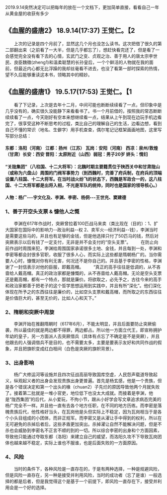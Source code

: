 2019.9.14突然决定可以把每年的放在一个文档下，更加简单直接，看看自己一年从黄金屋的收获有多少



## 《血腥的盛唐2》 18.9.14(17:37)  王觉仁。【2
&emsp;&emsp;上次的记录是四个月前了，显然这几个月也没怎么读书。这次把借了很久的第二部翻出来（之前看了一大半，但是几乎都忘了），想赶快看完还了，但是看了一会感觉完全没有看下去的心情，玄武门之变、贞观之治、善于用人的唐太宗李世民、良臣魏徵(zheng1)和温柔聪慧的长孙皇后，一个个鲜活的人物就在我的面前，但最近内心都无比浮躁的我却丝毫看不进去，也没了看第一部时探索的热情，望不久后能够重读这本书，领略其中的精妙。


## 《血腥的盛唐1》 19.5.17(17:53)  王觉仁。【1
&emsp;&emsp;看了下记录，上次是去年十二月，中间可能也断断续续看了一点，但印象中是几乎没有的，确实很久没能静下来看看书了。书一个月前借的，按照我的常态断断续续看了一点，今天刚好有空本来想继续看一点，结果从上午到现在边玩手机边看完了，很享受这种不断思考的过程，类比自己的理解自己的生活，边看边想，看到自己不懂的常识（地名、生僻字）用手机查查，偶尔笔记记框架画画地图，这里写写部分总结：
#### 东都：洛阳（河南）  江都：扬州（江苏）  瓦岗：安阳（河南） 西凉：泉州/敦煌（甘肃）长安：西安 晋阳：太原附近（山西）弱冠：男子20岁  姘头：情妇
#### “关陇集团”（八柱国、十二大将军）：北魏时期主要籍贯位于陕西关中和甘肃陇山（或称为六盘山）周围的门阀军事势力（到西魏时，完善了府兵制，在府兵的顶端设置八柱国、十二大将军。在当时战火纷飞的状态下，西魏是军政合一的，这八柱国、十二大将军都是出将入相，不光是军队的统帅，同时也是国家的领导核心。）
#### 人物：杨广---宇文化及、李渊、李密、杨侗---王世充、窦建德
### 1、善于开空头支票 & 慷他人之慨
&emsp;&emsp;李渊在617年作战时，突厥曾拉着100匹战马来卖（类比现在（目的）：1、扩大国家在国际中的影响力--政治利益--权 2、卖军火--经济利益--钱），李渊当时是需要这些马的，并且也有足够的金钱，但是他选择只付了50匹马的钱，然后对突厥表示以后有钱了一定支付，无非是并不会支付的“空头支票”。
&emsp;&emsp;在防止向前作战时周围来犯，李渊给周围国家承诺很多土地、金钱，并且每到一处，李渊和李密等都会封很多官职，收服了很多人心，而实际上这些都是隋朝杨广的。当你需要人心时，慷慨对你有利无害，何况还不是你自己的。并且基于李密的性格，李渊谢了一封信表示对他的臣服，即戴高帽。
&emsp;&emsp;“真正的高手往往是低调的，从不吝啬给人戴高帽。真正的政治家都是慷慨的，从不吝啬给人戴高帽。无论是空头支票还是戴高帽，都有一个特点，那就是廉价。将欲取之，必先予之，古往今来的高手和政治家都善于把老子的这个哲学思想运用到实践中，并且有所“深化”。他们深化体现在所予之的东西往往是廉价的，比如空头支票和戴高帽，而所取之的东西往往是价值巨大的，甚至无价的，比如人心和天下。”
### 2、隋朝和突厥中周旋
&emsp;&emsp;李渊开始在推翻隋朝时（617年6月），不能太明显，并且后面要防止突厥偷袭，所以最佳的就是两边都不得罪，两边都占。所以他一方面立代王，即宣称拥护年幼的皇子，另一方面派人去突厥借兵（具体有点忘了不确定是不是突厥），并且他跟去的人强调借兵不是目的，也不需要太多，主要是要表示友好和共同作战的假象，并且把旗帜变成红白相间（白色是突厥的旗帜背景）。
### 3、出身影响
&emsp;&emsp;杨广大修运河等设施并且四次征战高丽导致国库空虚，人民怨声载道导致起义，纵观起义者的出身会发现贵族出身更普遍。首先是杨玄感，他是一个贵族，但是各个错误决定和第一个出头的椽（chuan2）子先烂的原因导致他两个月就失败了。接着第二批就是一堆小官吏，地位低下也没太大成就。而接着是李渊，他是“陇西集团”的后代，从小爱玩，不拘小节，跟从小好学会写文章追求病态完美的杨广完全不一样。并且他一直有去各个地方任职，在不同的地方历练。而李密是落魄贵族后代，他性格好当头，在瓦岗他是头但实际上不稳定，因为瓦岗相当于是各个小头目组成的小团体，而非正规军。而李密又是从濯让手中得到的权利，所以在无可避免的杀掉后者后，这些矛盾更加突出。杀掉濯让自然不能解决问题，但是不杀也会威胁到李密名不正言不顺的到的一切。所以综合李密的出身和个方面因素，导致他只能通过夺取东都（洛阳）来建立自己的威望，而洛阳久攻不下导致瓦岗团体也越来越不稳定，实际上谁也不服谁，也是后面失败的一方面原因。
### 4、风险
&emsp;&emsp;当时的条件下，各种风险是一直存在的，于是有两种选择，一种是规避风险，但是风险一直存在，另一种是接受并利用风险，当时的成功者（忘了是谁）一般选择的都是后者，但是我觉得这个是基于一个前提下，即风险一直存在下，接受并利用会是一个好的选择。
